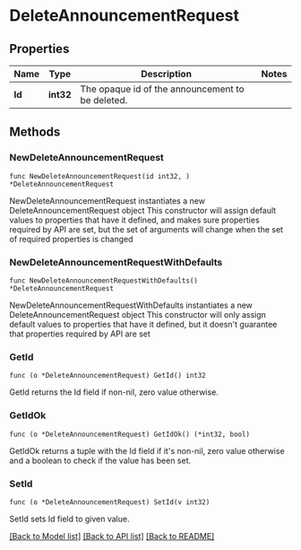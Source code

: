# DeleteAnnouncementRequest

## Properties

Name | Type | Description | Notes
------------ | ------------- | ------------- | -------------
**Id** | **int32** | The opaque id of the announcement to be deleted. | 

## Methods

### NewDeleteAnnouncementRequest

`func NewDeleteAnnouncementRequest(id int32, ) *DeleteAnnouncementRequest`

NewDeleteAnnouncementRequest instantiates a new DeleteAnnouncementRequest object
This constructor will assign default values to properties that have it defined,
and makes sure properties required by API are set, but the set of arguments
will change when the set of required properties is changed

### NewDeleteAnnouncementRequestWithDefaults

`func NewDeleteAnnouncementRequestWithDefaults() *DeleteAnnouncementRequest`

NewDeleteAnnouncementRequestWithDefaults instantiates a new DeleteAnnouncementRequest object
This constructor will only assign default values to properties that have it defined,
but it doesn't guarantee that properties required by API are set

### GetId

`func (o *DeleteAnnouncementRequest) GetId() int32`

GetId returns the Id field if non-nil, zero value otherwise.

### GetIdOk

`func (o *DeleteAnnouncementRequest) GetIdOk() (*int32, bool)`

GetIdOk returns a tuple with the Id field if it's non-nil, zero value otherwise
and a boolean to check if the value has been set.

### SetId

`func (o *DeleteAnnouncementRequest) SetId(v int32)`

SetId sets Id field to given value.



[[Back to Model list]](../README.md#documentation-for-models) [[Back to API list]](../README.md#documentation-for-api-endpoints) [[Back to README]](../README.md)


